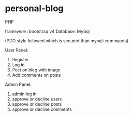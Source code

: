 # personal-blog
 
 PHP
 
 framework: bootstrap v4
 Database: MySql
 
 (PDO style followed which is secured than mysqli commands)
 
 
 User Panel:
 1. Register
 2. Log in
 3. Post on blog with image
 4. Add comments on posts
 
 Admin Panel:
 1. admin log in
 2. approve or decline users
 3. approve or decline posts
 4. approve or decline comments
 

